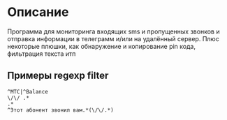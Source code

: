 # Описание
Программа для мониторинга входящих sms и пропущенных звонков и отправка информации в телеграмм и/или на удалённый сервер.
Плюс некоторые плюшки, как обнаружение и копирование pin кода, фильтрация текста итп

## Примеры regexp filter
```
^MTC|^Balance
\/\/ .*
.*
^Этот абонент звонил вам.*(\/\/.*)
```
